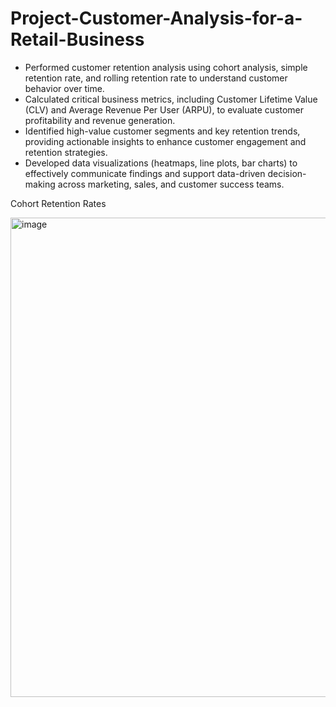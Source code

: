 # Project-Customer-Analysis-for-a-Retail-Business 

+ Performed customer retention analysis using cohort analysis, simple retention rate, and rolling retention rate to understand customer behavior over time.
+ Calculated critical business metrics, including Customer Lifetime Value (CLV) and Average Revenue Per User (ARPU), to evaluate customer profitability and revenue generation.
+ Identified high-value customer segments and key retention trends, providing actionable insights to enhance customer engagement and retention strategies.
+ Developed data visualizations (heatmaps, line plots, bar charts) to effectively communicate findings and support data-driven decision-making across marketing, sales, and customer success teams.

Cohort Retention Rates

<img width="767" alt="image" src="https://github.com/user-attachments/assets/5edb350a-7969-461d-a95d-1a536ed9c3f3">

